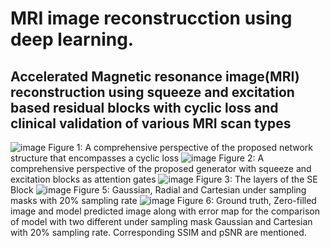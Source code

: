 # MRI image reconstrucction using deep learning.
## Accelerated Magnetic resonance image(MRI) reconstruction using squeeze and excitation based residual blocks with cyclic loss and clinical validation of various MRI scan types
![image](https://github.com/user-attachments/assets/5a3e4050-e8b8-4d92-9c9d-510b9a8dbcf7)
Figure 1: A comprehensive perspective of the proposed network structure that encompasses a cyclic loss
![image](https://github.com/user-attachments/assets/d9815764-90d2-4aa2-ab7f-e48b15e3a797)
Figure 2: A comprehensive perspective of the proposed generator with squeeze and excitation blocks as attention gates
![image](https://github.com/user-attachments/assets/7c800cfa-4b11-480d-bdc8-1a78b502586a)
Figure 3: The layers of the SE Block
![image](https://github.com/user-attachments/assets/43b2bb21-82f2-4a20-a65a-790f96f671f9)
Figure 5: Gaussian, Radial and Cartesian under sampling masks with 20% sampling rate
![image](https://github.com/user-attachments/assets/fa4cb407-6103-4c47-80d2-67449e8e1374)
Figure 6: Ground truth, Zero-filled image and model predicted image along with error map for the comparison of model with two different under sampling mask Gaussian and Cartesian with 20% sampling rate. Corresponding SSIM and pSNR are mentioned.
